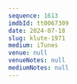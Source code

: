 ```yaml
---
sequence: 1613
imdbId: tt0067309
date: 2024-07-18
slug: klute-1971
medium: iTunes
venue: null
venueNotes: null
mediumNotes: null
---
```


